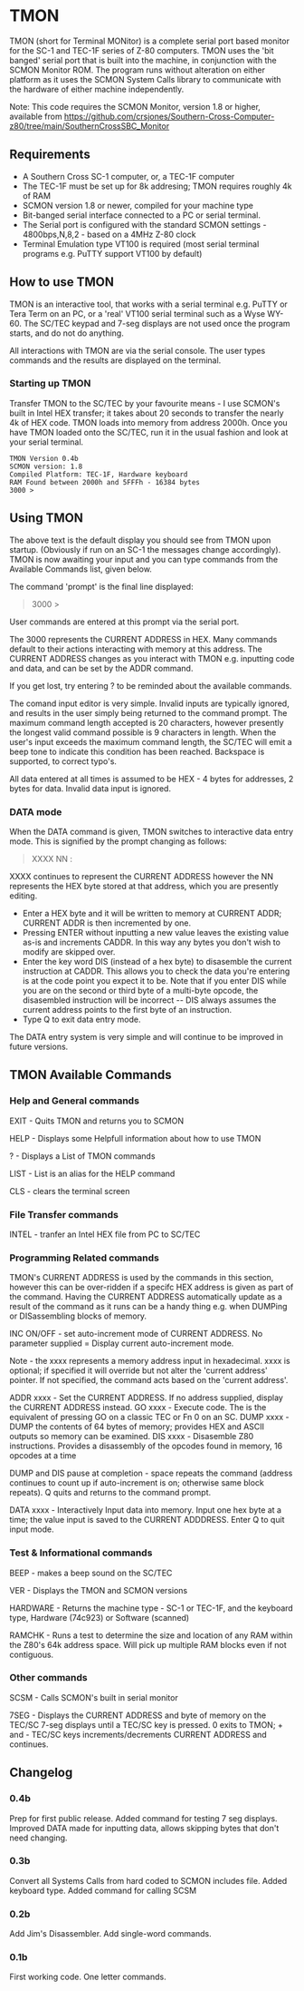 # TMON
TMON (short for Terminal MONitor) is a complete serial port based monitor for the SC-1 and TEC-1F series of Z-80 computers. TMON uses the 'bit banged' serial port that is built into the machine, in conjunction with the SCMON Monitor ROM. The program runs without alteration on either platform as it uses the SCMON System Calls library to communicate with the hardware of either machine independently.

Note: This code requires the SCMON Monitor, version 1.8 or higher, available from https://github.com/crsjones/Southern-Cross-Computer-z80/tree/main/SouthernCrossSBC_Monitor

## Requirements

- A Southern Cross SC-1 computer, or, a TEC-1F computer
- The TEC-1F must be set up for 8k addresing; TMON requires roughly 4k of RAM
- SCMON version 1.8 or newer, compiled for your machine type
- Bit-banged serial interface connected to a PC or serial terminal.
- The Serial port is configured with the standard SCMON settings - 4800bps,N,8,2 - based on a 4MHz Z-80 clock
- Terminal Emulation type VT100 is required (most serial terminal programs e.g. PuTTY support VT100 by default)

## How to use TMON

TMON is an interactive tool, that works with a serial terminal e.g. PuTTY or Tera Term on an PC, or a 'real' VT100 serial terminal such as a Wyse WY-60. The SC/TEC keypad and 7-seg displays are not used once the program starts, and do not do anything.

All interactions with TMON are via the serial console. The user types commands and the results are displayed on the terminal.

### Starting up TMON

Transfer TMON to the SC/TEC by your favourite means - I use SCMON's built in Intel HEX transfer; it takes about 20 seconds to transfer the nearly 4k of HEX code. TMON loads into memory from address 2000h. Once you have TMON loaded onto the SC/TEC, run it in the usual fashion and look at your serial terminal.

```
TMON Version 0.4b
SCMON version: 1.8
Compiled Platform: TEC-1F, Hardware keyboard
RAM Found between 2000h and 5FFFh - 16384 bytes
3000 >
```

## Using TMON

The above text is the default display you should see from TMON upon startup. (Obviously if run on an SC-1 the messages change accordingly). TMON is now awaiting your input and you can type commands from the Available Commands list, given below.

The command 'prompt' is the final line displayed:

> 3000 > 

User commands are entered at this prompt via the serial port.

The 3000 represents the CURRENT ADDRESS in HEX. Many commands default to their actions interacting with memory at this address. The CURRENT ADDRESS changes as you interact with TMON e.g. inputting code and data, and can be set by the ADDR command.

If you get lost, try entering ? to be reminded about the available commands.

The comand input editor is very simple. Invalid inputs are typically ignored, and results in the user simply being returned to the command prompt. The maximum command length accepted is 20 characters, however presently the longest valid command possible is 9 characters in length. When the user's input exceeds the maximum command length, the SC/TEC will emit a beep tone to indicate this condition has been reached. Backspace is supported, to correct typo's.

All data entered at all times is assumed to be HEX - 4 bytes for addresses, 2 bytes for data. Invalid data input is ignored.

### DATA mode

When the DATA command is given, TMON switches to interactive data entry mode. This is signified by the prompt changing as follows:

> XXXX NN :

XXXX continues to represent the CURRENT ADDRESS however the NN represents the HEX byte stored at that address, which you are presently editing.

- Enter a HEX byte and it will be written to memory at CURRENT ADDR; CURRENT ADDR is then incremented by one. 
- Pressing ENTER without inputting a new value leaves the existing value as-is and increments CADDR. In this way any bytes you don't wish to modify are skipped over.
- Enter the key word DIS (instead of a hex byte) to disasemble the current instruction at CADDR. This allows you to check the data you're entering is at the code point you expect it to be. Note that if you enter DIS while you are on the second or third byte of a multi-byte opcode, the disasembled instruction will be incorrect -- DIS always assumes the current address points to the first byte of an instruction.
- Type Q to exit data entry mode.

The DATA entry system is very simple and will continue to be improved in future versions.


## TMON Available Commands

### Help and General commands

EXIT  - Quits TMON and returns you to SCMON

HELP  - Displays some Helpfull information about how to use TMON

? - Displays a List of TMON commands

LIST - List is an alias for the HELP command

CLS - clears the terminal screen

### File Transfer commands

INTEL - tranfer an Intel HEX file from PC to SC/TEC

### Programming Related commands

TMON's CURRENT ADDRESS is used by the commands in this section, however this can be over-ridden if a specifc HEX address is given as part of the command. Having the CURRENT ADDRESS automatically update as a result of the command as it runs can be a handy thing e.g. when DUMPing or DISassembling blocks of memory.

INC ON/OFF - set auto-increment mode of CURRENT ADDRESS. No parameter supplied = Display current auto-increment mode.

Note - the xxxx represents a memory address input in hexadecimal. xxxx is optional; if specified it will override but not alter the 'current address' pointer. If not specified, the command acts based on the 'current address'.

ADDR xxxx - Set the CURRENT ADDRESS. If no address supplied, display the CURRENT ADDRESS instead.
GO xxxx - Execute code. The is the equivalent of pressing GO on a classic TEC or Fn 0 on an SC.
DUMP xxxx - DUMP the contents of 64 bytes of memory; provides HEX and ASCII outputs so memory can be examined. 
DIS xxxx - Disasemble Z80 instructions. Provides a disassembly of the opcodes found in memory, 16 opcodes at a time

DUMP and DIS pause at completion - space repeats the command (address continues to count up if auto-increment is on; otherwise same block repeats). Q quits and returns to the command prompt.

DATA xxxx - Interactively Input data into memory. Input one hex byte at a time; the value input is saved to the CURRENT ADDDRESS. Enter Q to quit input mode.

### Test & Informational commands

BEEP  - makes a beep sound on the SC/TEC

VER - Displays the TMON and SCMON versions

HARDWARE - Returns the machine type - SC-1 or TEC-1F, and the keyboard type, Hardware (74c923) or Software (scanned)

RAMCHK - Runs a test to determine the size and location of any RAM within the Z80's 64k address space. Will pick up multiple RAM blocks even if not contiguous.

### Other commands

SCSM - Calls SCMON's built in serial monitor

7SEG - Displays the CURRENT ADDRESS and byte of memory on the TEC/SC 7-seg displays until a TEC/SC key is pressed. 0 exits to TMON; + and - TEC/SC keys increments/decrements CURRENT ADDRESS and continues.


## Changelog

### 0.4b

Prep for first public release.
Added command for testing 7 seg displays.
Improved DATA made for inputting data, allows skipping bytes that don't need changing.

### 0.3b

Convert all Systems Calls from hard coded to SCMON includes file.
Added keyboard type.
Added command for calling SCSM

### 0.2b

Add Jim's Disassembler.
Add single-word commands.

### 0.1b

First working code.
One letter commands.
